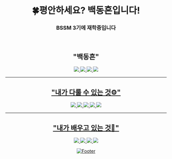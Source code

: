 <div align="center">
<h1><b>🍀평안하세요? 백동흔입니다!</b></h1>
<h3>BSSM 3기에 재학중입니다</h3>
<br>
<b><h2>"백동흔"</h2></b>
<a href = "https://beakdong.tistory.com/"><img src="https://img.shields.io/badge/tistory-000000?style=flat-square&logo=tistory&logoColor=white"/>
<a href = "https://www.notion.so/3351edaa8b02481ab35e3129cdfda35c?pvs=4(https://heavy-maraca-3ad.notion.site/3351edaa8b02481ab35e3129cdfda35c)"><img src="https://img.shields.io/badge/notion-000000?style=flat-square&logo=notion&logoColor=white"/>
<a href = "https://github.com/beakdongH"><img src="https://img.shields.io/badge/github-000000?style=flat-square&logo=github&logoColor=white"/>
<a href = "https://www.instagram.com/orn.lbh/"><img src="https://img.shields.io/badge/instagram-000000?style=flat-square&logo=instagram&logoColor=white"/>
<hr>
<b><h2>"내가 다룰 수 있는 것⚙️"</h2></b>
<img src="https://img.shields.io/badge/figma-F24E1E?style=flat-square&logo=figma&logoColor=white"/>
<img src="https://img.shields.io/badge/C-A8B9CC?style=flat-square&logo=C&logoColor=white"/>
<img src="https://img.shields.io/badge/HTML5-E34F26?style=flat-square&logo=HTML5&logoColor=white"/>
<img src="https://img.shields.io/badge/CSS3-1572B6?style=flat-square&logo=CSS3&logoColor=white"/>
<img src="https://img.shields.io/badge/python-3776AB?style=flat-square&logo=python&logoColor=white"/>
<hr>
<b><h2>"내가 배우고 있는 것📒"</h2></b>
<img src="https://img.shields.io/badge/javascript-F7DF1E?style=flat-square&logo=javascript&logoColor=white"/>
<img src="https://img.shields.io/badge/adobephotoshop-31A8FF?style=flat-square&logo=adobephotoshop&logoColor=white"/>
<img src="https://img.shields.io/badge/C++-00599C?style=flat-square&logo=cplusplus&logoColor=white"/>
<img src="https://img.shields.io/badge/php-777BB4?style=flat-square&logo=php&logoColor=white"/>

![Footer](https://capsule-render.vercel.app/api?type=waving&color=03C75A&height=100&section=footer)
</div>
